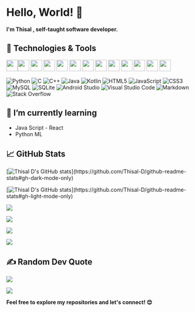 # Hello, World! 👋

**I'm Thisal ,  self-taught software developer.**

## 🔧 Technologies & Tools

<img src="https://user-images.githubusercontent.com/25181517/192158954-f88b5814-d510-4564-b285-dff7d6400dad.png" width="30px" height="30px"><img src="https://user-images.githubusercontent.com/25181517/183898674-75a4a1b1-f960-4ea9-abcb-637170a00a75.png" width="30px" height="30px">  <img src="https://user-images.githubusercontent.com/25181517/117447155-6a868a00-af3d-11eb-9cfe-245df15c9f3f.png" width="30px" height="30px"> <img src="https://user-images.githubusercontent.com/25181517/192106070-46255bcf-65e6-4c6b-a296-bf8d0d8fb2a7.png" width="30px" height="30px"> <img src="https://user-images.githubusercontent.com/25181517/192106073-90fffafe-3562-4ff9-a37e-c77a2da0ff58.png" width="30px" height="30px"> <img src="https://user-images.githubusercontent.com/25181517/183423507-c056a6f9-1ba8-4312-a350-19bcbc5a8697.png" width="30px" height="30px"> <img src="https://user-images.githubusercontent.com/25181517/117201156-9a724800-adec-11eb-9a9d-3cd0f67da4bc.png" width="30px" height="30px"> <img src="https://user-images.githubusercontent.com/25181517/121405384-444d7300-c95d-11eb-959f-913020d3bf90.png" width="30px" height="30px"> <img src="https://user-images.githubusercontent.com/25181517/183896128-ec99105a-ec1a-4d85-b08b-1aa1620b2046.png" width="30px" height="30px"> <img src="https://github.com/marwin1991/profile-technology-icons/assets/136815194/82df4543-236b-4e45-9604-5434e3faab17" width="30px" height="30px"> <img src="https://github.com/marwin1991/profile-technology-icons/assets/19180175/3b371807-db7c-45b4-8720-c0cfc901680a" width="30px" height="30px"> <img src="https://user-images.githubusercontent.com/25181517/192108891-d86b6220-e232-423a-bf5f-90903e6887c3.png" width="30px" height="30px"> <img src="https://user-images.githubusercontent.com/25181517/192108895-20dc3343-43e3-4a54-a90e-13a4abbc57b9.png" width="30px" height="30px">

![Python](https://img.shields.io/badge/python-3670A0?style=Flat&logo=python&logoColor=ffdd54) ![C](https://img.shields.io/badge/c-%2300599C.svg?style=Flat&logo=c&logoColor=white) ![C++](https://img.shields.io/badge/c++-%2300599C.svg?style=Flat&logo=c%2B%2B&logoColor=white) ![Java](https://img.shields.io/badge/java-%23ED8B00.svg?style=Flat&logo=openjdk&logoColor=white) ![Kotlin](https://img.shields.io/badge/kotlin-%237F52FF.svg?style=Flat&logo=kotlin&logoColor=white) ![HTML5](https://img.shields.io/badge/html5-%23E34F26.svg?style=Flat&logo=html5&logoColor=white) ![JavaScript](https://img.shields.io/badge/javascript-%23323330.svg?style=Flat&logo=javascript&logoColor=%23F7DF1E) ![CSS3](https://img.shields.io/badge/css3-%231572B6.svg?style=Flat&logo=css3&logoColor=white) ![MySQL](https://img.shields.io/badge/mysql-%2300f.svg?style=Flat&logo=mysql&logoColor=white) ![SQLite](https://img.shields.io/badge/sqlite-%2307405e.svg?style=Flat&logo=sqlite&logoColor=white) ![Android Studio](https://img.shields.io/badge/Android%20Studio-3DDC84.svg?style=Flat&logo=android-studio&logoColor=white) ![Visual Studio Code](https://img.shields.io/badge/Visual%20Studio%20Code-0078d7.svg?style=Flat&logo=visual-studio-code&logoColor=white) ![Markdown](https://img.shields.io/badge/markdown-%23000000.svg?style=Flat&logo=markdown&logoColor=white) ![Stack Overflow](https://img.shields.io/badge/-Stackoverflow-FE7A16?style=Flat&logo=stack-overflow&logoColor=white)

## 🌱 I’m currently learning
- Java Script - React
- Python ML

## 📈 GitHub Stats
[![Thisal D's GitHub stats](https://github-readme-stats.vercel.app/api?username=Thisal-D&show_icons=true&theme=github_dark&rank_icon=percentile&bg_color=050505&border_color=101010&title_color=2fcced&text_bold=true&show=(reviews,discussions_started,discussions_answered,prs_merged,prs_merged_percentage)&border_radius=8)](https://github.com/Thisal-D/github-readme-stats#gh-dark-mode-only)

[![Thisal D's GitHub stats](https://github-readme-stats.vercel.app/api?username=Thisal-D&show_icons=true&theme=github_light&rank_icon=percentile&text_bold=true&show=(reviews,discussions_started,discussions_answered,prs_merged,prs_merged_percentage)&border_radius=8)](https://github.com/Thisal-D/github-readme-stats#gh-light-mode-only)

[![](https://github-readme-stats.vercel.app/api/top-langs/?username=Thisal-D&theme=github_dark&hide_border=false&include_all_commits=true&count_private=false&layout=compact)](https://github.com/Thisal-D/github-readme-stats#gh-dark-mode-only)

[![](https://github-readme-stats.vercel.app/api/top-langs/?username=Thisal-D&theme=github_light&hide_border=false&include_all_commits=true&count_private=false&layout=compact)](https://github.com/Thisal-D/github-readme-stats#gh-light-mode-only)

[![](https://github-readme-streak-stats.herokuapp.com/?user=Thisal-D&theme=github_dark&hide_border=false)](https://github.com/Thisal-D/github-readme-stats#gh-dark-mode-only)

[![](https://github-readme-streak-stats.herokuapp.com/?user=Thisal-D&theme=github_light&hide_border=false)](https://github.com/Thisal-D/github-readme-stats#gh-light-mode-only)

## ✍️ Random Dev Quote
[![](https://quotes-github-readme.vercel.app/api?type=vetical&theme=github_dark)](https://github.com/Thisal-D/github-readme-stats#gh-dark-mode-only)

[![](https://quotes-github-readme.vercel.app/api?type=vetical&theme=github_light)](https://github.com/Thisal-D/github-readme-stats#gh-light-mode-only)

**Feel free to explore my repositories and let's connect! 😊**
